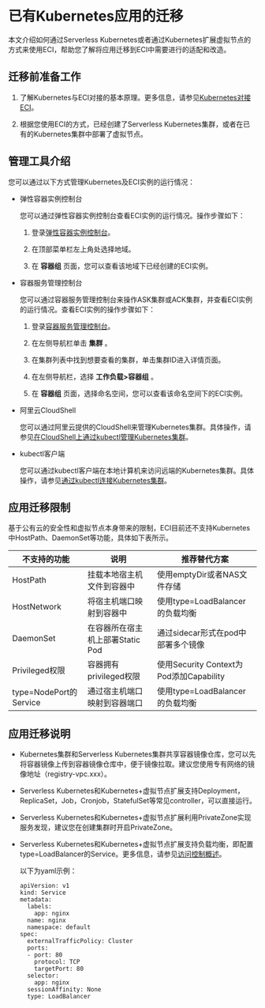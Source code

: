 已有Kubernetes应用的迁移 
======================================

本文介绍如何通过Serverless Kubernetes或者通过Kubernetes扩展虚拟节点的方式来使用ECI，帮助您了解将应用迁移到ECI中需要进行的适配和改造。

迁移前准备工作 
----------------------------

1. 了解Kubernetes与ECI对接的基本原理。更多信息，请参见[Kubernetes对接ECI]()。

   

2. 根据您使用ECI的方式，已经创建了Serverless Kubernetes集群，或者在已有的Kubernetes集群中部署了虚拟节点。

   




管理工具介绍 
---------------------------

您可以通过以下方式管理Kubernetes及ECI实例的运行情况：

* 弹性容器实例控制台

  您可以通过弹性容器实例控制台查看ECI实例的运行情况。操作步骤如下：
  1. 登录[弹性容器实例控制台](https://eci.console.aliyun.com)。

     
  
  2. 在顶部菜单栏左上角处选择地域。

     
  
  3. 在 **容器组** 页面，您可以查看该地域下已经创建的ECI实例。

     
  

  

* 容器服务管理控制台

  您可以通过容器服务管理控制台来操作ASK集群或ACK集群，并查看ECI实例的运行情况。查看ECI实例的操作步骤如下：
  1. 登录[容器服务管理控制台](https://cs.console.aliyun.com/)。

     
  
  2. 在左侧导航栏单击 **集群** 。

     
  
  3. 在集群列表中找到想要查看的集群，单击集群ID进入详情页面。

     
  
  4. 在左侧导航栏，选择 **工作负载\>容器组** 。

     
  
  5. 在 **容器组** 页面，选择命名空间，您可以查看该命名空间下的ECI实例。

     
  

  

* 阿里云CloudShell

  您可以通过阿里云提供的CloudShell来管理Kubernetes集群。具体操作，请参见[在CloudShell上通过kubectl管理Kubernetes集群](/cn.zh-CN/Kubernetes集群用户指南/集群管理/连接集群/在CloudShell上通过kubectl管理Kubernetes集群.md)。
  

* kubectl客户端

  您可以通过kubectl客户端在本地计算机来访问远端的Kubernetes集群。具体操作，请参见[通过kubectl连接Kubernetes集群](/cn.zh-CN/Kubernetes集群用户指南/集群管理/连接集群/通过kubectl连接Kubernetes集群.md)。
  




应用迁移限制 
---------------------------

基于公有云的安全性和虚拟节点本身带来的限制，ECI目前还不支持Kubernetes中HostPath、DaemonSet等功能，具体如下表所示。


|        不支持的功能         |          说明           |               推荐替代方案               |
|-----------------------|-----------------------|------------------------------------|
| HostPath              | 挂载本地宿主机文件到容器中         | 使用emptyDir或者NAS文件存储                |
| HostNetwork           | 将宿主机端口映射到容器中          | 使用type=LoadBalancer的负载均衡           |
| DaemonSet             | 在容器所在宿主机上部署Static Pod | 通过sidecar形式在pod中部署多个镜像             |
| Privileged权限          | 容器拥有privileged权限      | 使用Security Context为Pod添加Capability |
| type=NodePort的Service | 通过宿主机端口映射到容器端口        | 使用type=LoadBalancer的负载均衡           |



应用迁移说明 
---------------------------

* Kubernetes集群和Serverless Kubernetes集群共享容器镜像仓库，您可以先将容器镜像上传到容器镜像仓库中，便于镜像拉取。建议您使用专有网络的镜像地址（registry-vpc.xxx）。

  

* Serverless Kubernetes和Kubernetes+虚拟节点扩展支持Deployment，ReplicaSet，Job，Cronjob，StatefulSet等常见controller，可以直接运行。

  

* Serverless Kubernetes和Kubernetes+虚拟节点扩展利用PrivateZone实现服务发现，建议您在创建集群时开启PrivateZone。

  

* Serverless Kubernetes和Kubernetes+虚拟节点扩展支持负载均衡，即配置type=LoadBalancer的Service。更多信息，请参见[访问控制概述](https://help.aliyun.com/document_detail/85979.html?spm=a2c4g.11186623.6.643.53be555cua9npz)。

  以下为yaml示例：

      apiVersion: v1
      kind: Service
      metadata:
        labels:
          app: nginx
        name: nginx
        namespace: default
      spec:
        externalTrafficPolicy: Cluster
        ports:
        - port: 80
          protocol: TCP
          targetPort: 80
        selector:
          app: nginx
        sessionAffinity: None
        type: LoadBalancer

  



